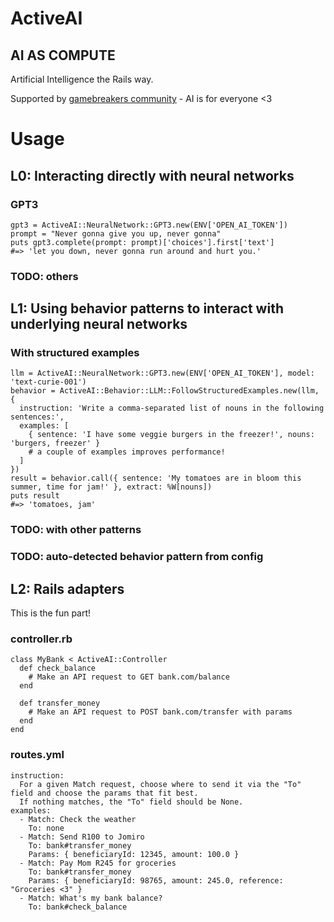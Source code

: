 # ActiveAI

## AI AS COMPUTE

Artificial Intelligence the Rails way.

Supported by [gamebreakers community](https://gamebreakers.org) - AI is for everyone <3

# Usage

## L0: Interacting directly with neural networks

### GPT3

```
gpt3 = ActiveAI::NeuralNetwork::GPT3.new(ENV['OPEN_AI_TOKEN'])
prompt = "Never gonna give you up, never gonna"
puts gpt3.complete(prompt: prompt)['choices'].first['text']
#=> 'let you down, never gonna run around and hurt you.'
```

### TODO: others

## L1: Using behavior patterns to interact with underlying neural networks

### With structured examples

```
llm = ActiveAI::NeuralNetwork::GPT3.new(ENV['OPEN_AI_TOKEN'], model: 'text-curie-001')
behavior = ActiveAI::Behavior::LLM::FollowStructuredExamples.new(llm, {
  instruction: 'Write a comma-separated list of nouns in the following sentences:',
  examples: [
    { sentence: 'I have some veggie burgers in the freezer!', nouns: 'burgers, freezer' }
    # a couple of examples improves performance!
  ]
})
result = behavior.call({ sentence: 'My tomatoes are in bloom this summer, time for jam!' }, extract: %W[nouns])
puts result
#=> 'tomatoes, jam'
```

### TODO: with other patterns

### TODO: auto-detected behavior pattern from config

## L2: Rails adapters

This is the fun part!

### controller.rb

```
class MyBank < ActiveAI::Controller
  def check_balance
    # Make an API request to GET bank.com/balance
  end

  def transfer_money
    # Make an API request to POST bank.com/transfer with params
  end
end
```

### routes.yml

```
instruction:
  For a given Match request, choose where to send it via the "To" field and choose the params that fit best.
  If nothing matches, the "To" field should be None.
examples:
  - Match: Check the weather
    To: none
  - Match: Send R100 to Jomiro
    To: bank#transfer_money
    Params: { beneficiaryId: 12345, amount: 100.0 }
  - Match: Pay Mom R245 for groceries
    To: bank#transfer_money
    Params: { beneficiaryId: 98765, amount: 245.0, reference: "Groceries <3" }
  - Match: What's my bank balance?
    To: bank#check_balance
```
